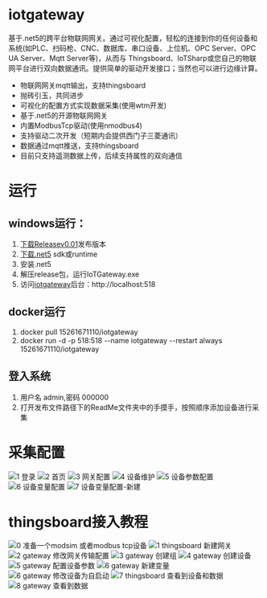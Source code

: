# iotgateway
基于.net5的跨平台物联网网关。通过可视化配置，轻松的连接到你的任何设备和系统(如PLC、扫码枪、CNC、数据库、串口设备、上位机、OPC Server、OPC UA Server、Mqtt Server等)，从而与 Thingsboard、IoTSharp或您自己的物联网平台进行双向数据通讯。提供简单的驱动开发接口；当然也可以进行边缘计算。
* 物联网网关mqtt输出，支持thingsboard
* 抛砖引玉，共同进步
* 可视化的配置方式实现数据采集(使用wtm开发)
* 基于.net5的开源物联网网关
* 内置ModbusTcp驱动(使用nmodbus4)
* 支持驱动二次开发（短期内会提供西门子三菱通讯）
* 数据通过mqtt推送，支持thingsboard
* 目前只支持遥测数据上传，后续支持属性的双向通信
# 运行
## windows运行：
1. [下载Releasev0.01](https://github.com/iioter/iotgateway/releases/download/v0.01/iotgateway-winx64-v0.01.zip)发布版本
2. [下载.net5](https://dotnet.microsoft.com/en-us/download/dotnet/5.0) sdk或runtime
3. 安装.net5 
4. 解压release包，运行IoTGateway.exe
5. 访问[iotgateway](http://localhost:518/)后台：http://localhost:518
## docker运行
1. docker pull 15261671110/iotgateway
2. docker run -d -p 518:518 --name iotgateway --restart always 15261671110/iotgateway
## 登入系统
1. 用户名 admin,密码 000000
2. 打开发布文件路径下的ReadMe文件夹中的手摸手，按照顺序添加设备进行采集
# 采集配置
![1 登录](https://user-images.githubusercontent.com/29589505/145705166-d5818557-4ba1-4e7b-b8d8-8f5f4b28868f.png)
![2 首页](https://user-images.githubusercontent.com/29589505/145705168-94b3ff0c-2f5c-4a31-8e83-c2ed799320ce.png)
![3 网关配置](https://user-images.githubusercontent.com/29589505/145705172-2a10d11b-436d-4a2c-86bf-cf6aa5dade07.png)
![4 设备维护](https://user-images.githubusercontent.com/29589505/145705173-7c9ccc0e-e1ab-49ba-af28-0e5c654a57e3.png)
![5 设备参数配置](https://user-images.githubusercontent.com/29589505/145705174-95a14642-dd30-4e73-803d-5f998f297842.png)
![6 设备变量配置](https://user-images.githubusercontent.com/29589505/145705175-fb11013f-55f8-4123-b770-aaf41706a7aa.png)
![7 设备变量配置-新建](https://user-images.githubusercontent.com/29589505/145705178-52c7580f-1793-4c9a-935b-658d21946aa1.png)
# thingsboard接入教程
![0 准备一个modsim 或者modbus tcp设备](https://user-images.githubusercontent.com/29589505/145705255-18e8d649-6a08-4dc7-96b3-6bdf8fc23cb4.png)
![1 thingsboard  新建网关](https://user-images.githubusercontent.com/29589505/145705256-1e01030f-2ccb-464e-a3cc-784d5a7c1c91.png)
![2 gateway 修改网关传输配置](https://user-images.githubusercontent.com/29589505/145705260-3f9f36c9-c163-4853-9787-677926989af3.png)
![3 gateway 创建组](https://user-images.githubusercontent.com/29589505/145705261-c605c825-d463-491d-ad32-1a3c245e2ee3.png)
![4 gateway 创建设备](https://user-images.githubusercontent.com/29589505/145705263-d3ea2a6b-7ea3-491a-bcd1-20e8dc770922.png)
![5 gateway 配置设备参数](https://user-images.githubusercontent.com/29589505/145705264-6db386ba-e68e-4a7f-acff-44f55ce25e73.png)
![6 gateway 新建变量](https://user-images.githubusercontent.com/29589505/145705265-44a0da5d-6d16-4463-a755-626d93dc121c.png)
![6 gateway 修改设备为自启动](https://user-images.githubusercontent.com/29589505/145705269-c816789c-cd67-4c01-973f-ae4f10eb41d9.png)
![7 thingsboard 查看到设备和数据](https://user-images.githubusercontent.com/29589505/145705270-31d8884f-7f6f-4ff5-a6bb-1d57a97012f4.png)
![8 gateway 查看到数据](https://user-images.githubusercontent.com/29589505/145705271-cb80b80e-006e-4312-8843-6d0ae9457cb1.png)
